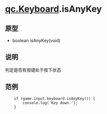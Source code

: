 # [qc.Keyboard](Keyboard.md).isAnyKey
## 原型
* boolean isAnyKey(void)

## 说明
判定是否有按键处于按下状态

## 范例
````
	if (game.input.keyboard.isAnyKey()) {
		console.log('Key down.');
	}
````
